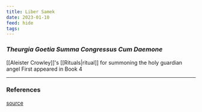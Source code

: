 ```yaml
---
title: Liber Samek
date: 2023-01-10
feed: hide
tags:
---
```

### *Theurgia Goetia Summa Congressus Cum Daemone*
[[Aleister Crowley]]'s [[Rituals|ritual]] for summoning the holy guardian angel
First appeared in Book 4

___
### References
[source](http://www.thelemapedia.org/index.php/Liber_Samekh)